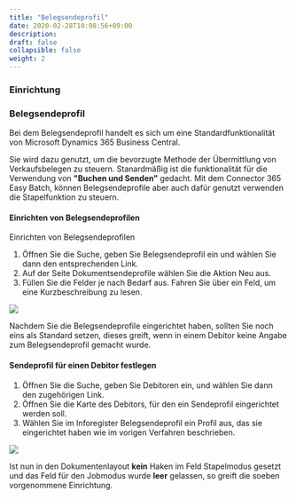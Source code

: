 ```yaml
---
title: "Belegsendeprofil"
date: 2020-02-28T10:08:56+09:00
description: 
draft: false
collapsible: false
weight: 2
---
```

### Einrichtung

### Belegsendeprofil

Bei dem Belegsendeprofil handelt es sich um eine Standardfunktionalität von Microsoft Dynamics 365 Business Central.

Sie wird dazu genutzt, um die bevorzugte Methode der Übermittlung von Verkaufsbelegen zu steuern. Stanardmäßig ist die funktionalität für die Verwendung von **"Buchen und Senden"** gedacht. Mit dem Connector 365 Easy Batch, können Belegsendeprofile aber auch dafür genutzt verwenden die Stapelfunktion zu steuern.

#### Einrichten von Belegsendeprofilen

Einrichten von Belegsendeprofilen

1. Öffnen Sie die Suche, geben Sie Belegsendeprofil ein und wählen Sie dann den entsprechenden Link.
2. Auf der Seite Dokumentsendeprofile wählen Sie die Aktion Neu aus.
3. Füllen Sie die Felder je nach Bedarf aus. Fahren Sie über ein Feld, um eine Kurzbeschreibung zu lesen.

![](images/apps/easydocumentsendingde.PNG)

Nachdem Sie die Belegsendeprofile eingerichtet haben, sollten Sie noch eins als Standard setzen, dieses greift, wenn in einem Debitor keine Angabe zum Belegsendeprofil gemacht wurde.

#### Sendeprofil für einen Debitor festlegen

1. Öffnen Sie die Suche, geben Sie Debitoren ein, und wählen Sie dann den zugehörigen Link.
2. Öffnen Sie die Karte des Debitors, für den ein Sendeprofil eingerichtet werden soll.
3. Wählen Sie im Inforegister Belegsendeprofil ein Profil aus, das sie eingerichtet haben wie im vorigen Verfahren beschrieben.

![](images/apps/easydocumentcustomerde.PNG)

Ist nun in den Dokumentenlayout **kein** Haken im Feld Stapelmodus gesetzt und das Feld für den Jobmodus wurde **leer** gelassen, so greift die soeben vorgenommene Einrichtung.





